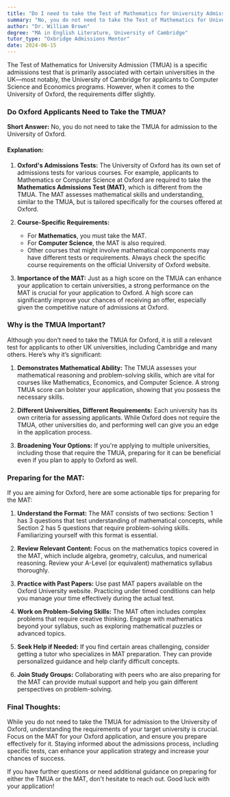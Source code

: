 ```yaml
---
title: "Do I need to take the Test of Mathematics for University Admission (TMUA) for Oxford?"
summary: "No, you do not need to take the Test of Mathematics for University Admission (TMUA) for admission to the University of Oxford."
author: "Dr. William Brown"
degree: "MA in English Literature, University of Cambridge"
tutor_type: "Oxbridge Admissions Mentor"
date: 2024-06-15
---
```


The Test of Mathematics for University Admission (TMUA) is a specific admissions test that is primarily associated with certain universities in the UK—most notably, the University of Cambridge for applicants to Computer Science and Economics programs. However, when it comes to the University of Oxford, the requirements differ slightly.

### Do Oxford Applicants Need to Take the TMUA?

**Short Answer:** No, you do not need to take the TMUA for admission to the University of Oxford.

#### Explanation:

1. **Oxford's Admissions Tests:**
   The University of Oxford has its own set of admissions tests for various courses. For example, applicants to Mathematics or Computer Science at Oxford are required to take the **Mathematics Admissions Test (MAT)**, which is different from the TMUA. The MAT assesses mathematical skills and understanding, similar to the TMUA, but is tailored specifically for the courses offered at Oxford.

2. **Course-Specific Requirements:**
   - For **Mathematics**, you must take the MAT.
   - For **Computer Science**, the MAT is also required.
   - Other courses that might involve mathematical components may have different tests or requirements. Always check the specific course requirements on the official University of Oxford website.

3. **Importance of the MAT:**
   Just as a high score on the TMUA can enhance your application to certain universities, a strong performance on the MAT is crucial for your application to Oxford. A high score can significantly improve your chances of receiving an offer, especially given the competitive nature of admissions at Oxford.

### Why is the TMUA Important?

Although you don’t need to take the TMUA for Oxford, it is still a relevant test for applicants to other UK universities, including Cambridge and many others. Here’s why it’s significant:

1. **Demonstrates Mathematical Ability:**
   The TMUA assesses your mathematical reasoning and problem-solving skills, which are vital for courses like Mathematics, Economics, and Computer Science. A strong TMUA score can bolster your application, showing that you possess the necessary skills.

2. **Different Universities, Different Requirements:**
   Each university has its own criteria for assessing applicants. While Oxford does not require the TMUA, other universities do, and performing well can give you an edge in the application process.

3. **Broadening Your Options:**
   If you're applying to multiple universities, including those that require the TMUA, preparing for it can be beneficial even if you plan to apply to Oxford as well.

### Preparing for the MAT:

If you are aiming for Oxford, here are some actionable tips for preparing for the MAT:

1. **Understand the Format:**
   The MAT consists of two sections: Section 1 has 3 questions that test understanding of mathematical concepts, while Section 2 has 5 questions that require problem-solving skills. Familiarizing yourself with this format is essential.

2. **Review Relevant Content:**
   Focus on the mathematics topics covered in the MAT, which include algebra, geometry, calculus, and numerical reasoning. Review your A-Level (or equivalent) mathematics syllabus thoroughly.

3. **Practice with Past Papers:**
   Use past MAT papers available on the Oxford University website. Practicing under timed conditions can help you manage your time effectively during the actual test.

4. **Work on Problem-Solving Skills:**
   The MAT often includes complex problems that require creative thinking. Engage with mathematics beyond your syllabus, such as exploring mathematical puzzles or advanced topics.

5. **Seek Help if Needed:**
   If you find certain areas challenging, consider getting a tutor who specializes in MAT preparation. They can provide personalized guidance and help clarify difficult concepts.

6. **Join Study Groups:**
   Collaborating with peers who are also preparing for the MAT can provide mutual support and help you gain different perspectives on problem-solving.

### Final Thoughts:

While you do not need to take the TMUA for admission to the University of Oxford, understanding the requirements of your target university is crucial. Focus on the MAT for your Oxford application, and ensure you prepare effectively for it. Staying informed about the admissions process, including specific tests, can enhance your application strategy and increase your chances of success.

If you have further questions or need additional guidance on preparing for either the TMUA or the MAT, don't hesitate to reach out. Good luck with your application!
    